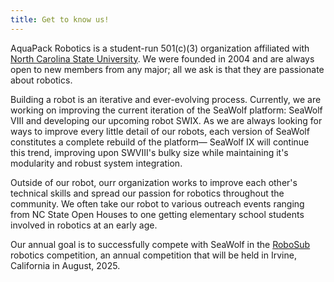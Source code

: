 ```yaml
---
title: Get to know us!
---
```

AquaPack Robotics is a student-run 501(c)(3) organization affiliated with [North Carolina State University](https://www.ncsu.edu/). We were founded in 2004 and are always open to new members from any major; all we ask is that they are passionate about robotics.

Building a robot is an iterative and ever-evolving process. Currently, we are working on improving the current iteration of the SeaWolf platform: SeaWolf VIII and developing our upcoming robot SWIX. As we are always looking for ways to improve every little detail of our robots, each version of SeaWolf constitutes a complete rebuild of the platform— SeaWolf IX will continue this trend, improving upon SWVIII's bulky size while maintaining it's modularity and robust system integration.

Outside of our robot, ourr organization works to improve each other's technical skills and spread our passion for robotics throughout the community. We often take our robot to various outreach events ranging from NC State Open Houses to one getting elementary school students involved in robotics at an early age.

Our annual goal is to successfully compete with SeaWolf in the [RoboSub](https://robosub.org/) robotics competition, an annual competition that will be held in Irvine, California in August, 2025.

